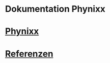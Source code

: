 Dokumentation Phynixx
=====================

# [Phynixx](phynixx.html)
# [Referenzen](references.html)
